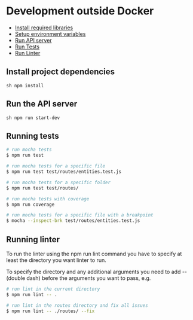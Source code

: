 # Development outside Docker

* [Install required libraries](#install-project-dependencies)
* [Setup environment variables](./environment-variables.md)
* [Run API server](#run-the-api-server)
* [Run Tests](#running-tests)
* [Run Linter](#running-linter)

## Install project dependencies

```sh npm install```

## Run the API server

```sh npm run start-dev```

## Running tests

```sh
# run mocha tests
$ npm run test

# run mocha tests for a specific file
$ npm run test test/routes/entities.test.js

# run mocha tests for a specific folder
$ npm run test test/routes/

# run mocha tests with coverage
$ npm run coverage

# run mocha tests for a specific file with a breakpoint
$ mocha --inspect-brk test/routes/entities.test.js
```

## Running linter

To run the linter using the npm run lint command you have to specify at least the directory you want linter to run.

To specify the directory and any additional arguments you need to add -- (double dash) before the arguments you want to pass, e.g.

```sh
# run lint in the current directory
$ npm run lint -- .

# run lint in the routes directory and fix all issues
$ npm run lint -- ./routes/ --fix
```
